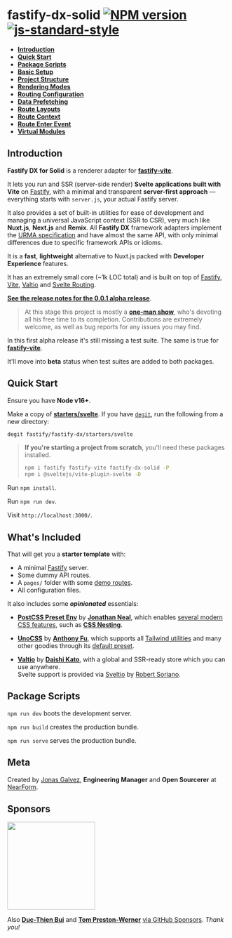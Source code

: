 # fastify-dx-solid [![NPM version](https://img.shields.io/npm/v/fastify-dx-solid.svg?style=flat)](https://www.npmjs.com/package/fastify-dx-solid) [![js-standard-style](https://img.shields.io/badge/code%20style-standard-brightgreen.svg?style=flat)](https://standardjs.com/)

- [**Introduction**](https://github.com/fastify/fastify-dx/blob/main/packages/fastify-dx-solid/README.md#introduction)
- [**Quick Start**](https://github.com/fastify/fastify-dx/blob/main/packages/fastify-dx-solid/README.md#quick-start)
- [**Package Scripts**](https://github.com/fastify/fastify-dx/blob/main/packages/fastify-dx-solid/README.md#package-scripts)
- [**Basic Setup**](https://github.com/fastify/fastify-dx/blob/main/docs/svelte/basic-setup.md)
- [**Project Structure**](https://github.com/fastify/fastify-dx/blob/main/docs/svelte/project-structure.md)
- [**Rendering Modes**](https://github.com/fastify/fastify-dx/blob/main/docs/svelte/rendering-modes.md)
- [**Routing Configuration**](https://github.com/fastify/fastify-dx/blob/main/docs/svelte/routing-config.md)
- [**Data Prefetching**](https://github.com/fastify/fastify-dx/blob/main/docs/svelte/data-prefetching.md)
- [**Route Layouts**](https://github.com/fastify/fastify-dx/blob/main/docs/svelte/route-layouts.md)
- [**Route Context**](https://github.com/fastify/fastify-dx/blob/main/docs/svelte/route-context.md)
- [**Route Enter Event**](https://github.com/fastify/fastify-dx/blob/main/docs/svelte/route-enter.md)
- [**Virtual Modules**](https://github.com/fastify/fastify-dx/blob/main/docs/svelte/virtual-modules.md)

## Introduction

**Fastify DX for Solid** is a renderer adapter for [**fastify-vite**](https://github.com/fastify/fastify-vite).

It lets you run and SSR (server-side render) **Svelte applications built with Vite** on [Fastify](https://fastify.io/), with a minimal and transparent **server-first approach** — everything starts with `server.js`, your actual Fastify server. 

It also provides a set of built-in utilities for ease of development and managing a universal JavaScript context (SSR to CSR), very much like **Nuxt.js**, **Next.js** and **Remix**. All **Fastify DX** framework adapters implement the [URMA specification](https://github.com/fastify/fastify-dx/blob/main/URMA.md) and have almost the same API, with only minimal differences due to specific framework APIs or idioms.

It is a **fast**, **lightweight** alternative to Nuxt.js packed with **Developer Experience** features.

It has an extremely small core (~1k LOC total) and is built on top of [Fastify](https://github.com/fastify/fastify), [Vite](https://vitejs.dev/), [Valtio](https://github.com/pmndrs/valtio) and [Svelte Routing](https://github.com/EmilTholin/svelte-routing).

[**See the release notes for the 0.0.1 alpha release**](https://github.com/fastify/fastify-dx/releases/tag/svelte-v0.0.1).

> At this stage this project is mostly a [**one-man show**](https://github.com/sponsors/galvez), who's devoting all his free time to its completion. Contributions are extremely welcome, as well as bug reports for any issues you may find. 

In this first alpha release it's still missing a test suite. The same is true for [**fastify-vite**](https://github.com/fastify/fastify-vite). 

It'll move into **beta** status when test suites are added to both packages.

## Quick Start

Ensure you have **Node v16+**.

Make a copy of [**starters/svelte**](https://github.com/fastify/fastify-dx/tree/dev/starters/svelte). If you have [`degit`](https://github.com/Rich-Harris/degit), run the following from a new directory:

```bash
degit fastify/fastify-dx/starters/svelte
```

> **If you're starting a project from scratch**, you'll need these packages installed.
>
> ```bash
> npm i fastify fastify-vite fastify-dx-solid -P
> npm i @sveltejs/vite-plugin-svelte -D
> ```


Run `npm install`. 
  
Run `npm run dev`. 

Visit `http://localhost:3000/`.

## What's Included

That will get you a **starter template** with:
  
- A minimal [Fastify](https://github.com/fastify/fastify) server.
- Some dummy API routes.
- A `pages/` folder with some [demo routes](https://github.com/fastify/fastify-dx/tree/dev/starters/svelte/client/pages).
- All configuration files.

It also includes some _**opinionated**_ essentials:

- [**PostCSS Preset Env**](https://www.npmjs.com/package/postcss-preset-env) by [**Jonathan Neal**](https://github.com/jonathantneal), which enables [several modern CSS features](https://preset-env.cssdb.org/), such as [**CSS Nesting**](https://www.w3.org/TR/css-nesting-1/).

- [**UnoCSS**](https://github.com/unocss/unocss) by [**Anthony Fu**](https://antfu.me/), which supports all [Tailwind utilities](https://uno.antfu.me/) and many other goodies through its [default preset](https://github.com/unocss/unocss/tree/main/packages/preset-uno). 

- [**Valtio**](https://github.com/pmndrs/valtio) by [**Daishi Kato**](https://blog.axlight.com/), with a global and SSR-ready store which you can use anywhere. <br>Svelte support is provided via [Sveltio](https://github.com/wobsoriano/sveltio) by [Robert Soriano](https://robsoriano.com/).


## Package Scripts

`npm run dev` boots the development server.
  
`npm run build` creates the production bundle.
  
`npm run serve` serves the production bundle.

## Meta

Created by [Jonas Galvez](https://github.com/sponsors/galvez), **Engineering Manager** and **Open Sourcerer** at [NearForm](https://nearform.com).

## Sponsors

<a href="https://nearform.com"><img width="200px" src="https://user-images.githubusercontent.com/12291/172310344-594669fd-da4c-466b-a250-a898569dfea3.svg"></a>

Also [**Duc-Thien Bui**](https://github.com/aecea) and [**Tom Preston-Werner**](https://github.com/mojombo) [via GitHub Sponsors](https://github.com/sponsors/galvez). _Thank you!_
